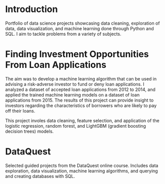 # Introduction
Portfolio of data science projects showcasing data cleaning, exploration of data, data visualization, and machine learning done through Python and SQL. I aim to tackle problems from a variety of subjects.

# Finding Investment Opportunities From Loan Applications
The aim was to develop a machine learning algorithm that can be used in advising a risk-adverse investor to fund or deny loan applications. I analyzed a dataset of accepted loan applications from 2012 to 2014, and applied the trained machine learning models on a dataset of loan applications from 2015. The results of this project can provide insight to investors regarding the characteristics of borrowers who are likely to pay off their loans.

This project involes data cleaning, feature selection, and application of the logistic regression, random forest, and LightGBM (gradient boosting decision trees) models.

# DataQuest
Selected guided projects from the DataQuest online course. Includes data exploration, data visualization, machine learning algorithms, and querying and creating databases with SQL.
